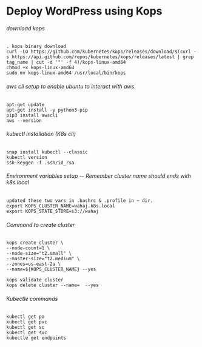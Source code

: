 # Deploy WordPress using Kops
###### download kops
```
. kops binary download
curl -LO https://github.com/kubernetes/kops/releases/download/$(curl -s https://api.github.com/repos/kubernetes/kops/releases/latest | grep tag_name | cut -d '"' -f 4)/kops-linux-amd64
chmod +x kops-linux-amd64
sudo mv kops-linux-amd64 /usr/local/bin/kops
```

###### aws cli setup to enable ubuntu to interact with aws.
```
apt-get update
apt-get install -y python3-pip 
pip3 install awscli
aws --version
```

###### kubectl installation (K8s cli)
```
snap install kubectl --classic
kubectl version
ssh-keygen -f .ssh/id_rsa
```

###### Environment variables setup -- Remember cluster name should ends with k8s.local
```
updated these two vars in .bashrc & .profile in ~ dir.
export KOPS_CLUSTER_NAME=wahaj.k8s.local
export KOPS_STATE_STORE=s3://wahaj
```

###### Command to create cluster
```
kops create cluster \
--node-count=1 \
--node-size="t2.small" \
--master-size="t2.medium" \
--zones=us-east-2a \
--name=${KOPS_CLUSTER_NAME} --yes

kops validate cluster
kops delete cluster --name=  --yes
```

###### Kubectle commands
```
kubectl get po
kubectl get pvc
kubectl get sc
kubectl get svc
kubectle get endpoints
```
